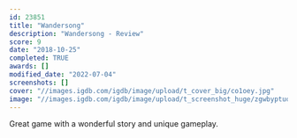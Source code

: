 ```yaml
---
id: 23851
title: "Wandersong"
description: "Wandersong - Review"
score: 9
date: "2018-10-25"
completed: TRUE
awards: []
modified_date: "2022-07-04"
screenshots: []
cover: "//images.igdb.com/igdb/image/upload/t_cover_big/co1oey.jpg"
image: "//images.igdb.com/igdb/image/upload/t_screenshot_huge/zgwbyptuotd8emfirtq5.jpg"
---
```

Great game with a wonderful story and unique gameplay.